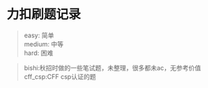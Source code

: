 # 力扣刷题记录  
> easy: 简单  
> medium: 中等  
> hard: 困难  
  
> bishi:秋招时做的一些笔试题，未整理，很多都未ac，无参考价值  
> cff_csp:CFF csp认证的题